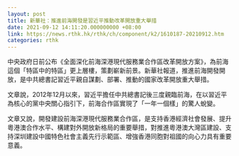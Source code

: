 ```yaml
---
layout: post
title: 新華社：推進前海開發是習近平推動改革開放重大舉措
date: 2021-09-12 14:11:20.000000000 +08:00
link: https://news.rthk.hk/rthk/ch/component/k2/1610187-20210912.htm
categories: rthk
---
```


中央政府日前公布《全面深化前海深港現代服務業合作區改革開放方案》，為前海這個「特區中的特區」更上層樓，策劃嶄新前景。新華社報道，推進前海開發開放，是中共總書記習近平親自謀劃、部署、推動的國家改革開放重大舉措。

文章說，2012年12月以來，習近平擔任中共總書記後三度親臨前海，在以習近平為核心的黨中央關心指引下，前海合作區實現了「一年一個樣」的驚人蛻變。

文章又說，開發建設前海深港現代服務業合作區，是支持香港經濟社會發展、提升粵港澳合作水平、構建對外開放新格局的重要舉措，對推進粵港澳大灣區建設、支持深圳建設中國特色社會主義先行示範區、增強香港同胞對祖國的向心力具有重要意義。
